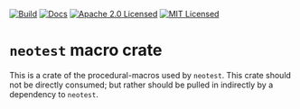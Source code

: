 [![Build][build-badge]][build-link]
[![Docs][docs-badge]][docs-link]
[![Apache 2.0 Licensed][license-apache-badge]][license-apache-link]
[![MIT Licensed][license-mit-badge]][license-mit-link]

# `neotest` macro crate

This is a crate of the procedural-macros used by `neotest`. This crate
should not be directly consumed; but rather should be pulled in indirectly by
a dependency to `neotest`.

[docs-badge]: https://github.com/bitwizeshift/neotest/actions/workflows/deploy-gh-pages.yaml/badge.svg
[docs-link]: https://bitwizeshift.github.io/neotest/neotest_macros
[build-badge]: https://github.com/bitwizeshift/neotest/actions/workflows/build.yaml/badge.svg
[build-link]: https://github.com/bitwizeshift/neotest/actions/workflows/build.yaml
[license-apache-badge]: https://img.shields.io/badge/license-Apache2.0-blue.svg
[license-apache-link]: http://www.apache.org/licenses/LICENSE-2.0
[license-mit-badge]: https://img.shields.io/badge/license-MIT-blue.svg
[license-mit-link]: http://opensource.org/licenses/MIT